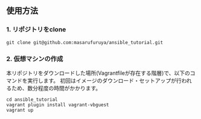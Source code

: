 
## 使用方法

### 1. リポジトリをclone

```
git clone git@github.com:masarufuruya/ansible_tutorial.git
```

### 2. 仮想マシンの作成

本リポジトリをダウンロードした場所(Vagrantfileが存在する階層)で、以下のコマンドを実行します。
初回はイメージのダウンロード・セットアップが行われるため、数分程度の時間がかかります。

```
cd ansible_tutorial
vagrant plugin install vagrant-vbguest
vagrant up
```
